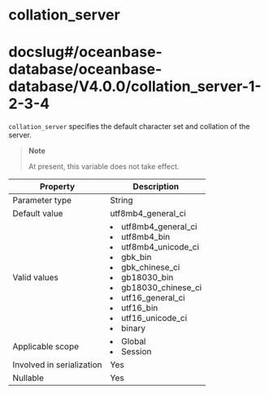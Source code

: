 collation_server
=====================================
# docslug#/oceanbase-database/oceanbase-database/V4.0.0/collation_server-1-2-3-4
`collation_server` specifies the default character set and collation of the server.

> **Note**
>
> At present, this variable does not take effect.

| **Property**              | **Description** |
|---------------------------|-----------------------------------------------------------------------------------------------------------------------------------------------------------------------------------------------------------------------------------------------------------------------------------------------------------------------------------------------------------------------------------------------------------------------------------------------------------------------------------------------------------------------------------------------------------------------------------------------------|
| Parameter type            | String |
| Default value             | utf8mb4_general_ci |
| Valid values              | <li> utf8mb4_general_ci   <li> utf8mb4_bin   <li> utf8mb4_unicode_ci   <li> gbk_bin   <li> gbk_chinese_ci   <li> gb18030_bin   <li> gb18030_chinese_ci   <li> utf16_general_ci   <li> utf16_bin   <li> utf16_unicode_ci   <li> binary |
| Applicable scope          | <li> Global   <li> Session |
| Involved in serialization | Yes |
| Nullable                  | Yes |

